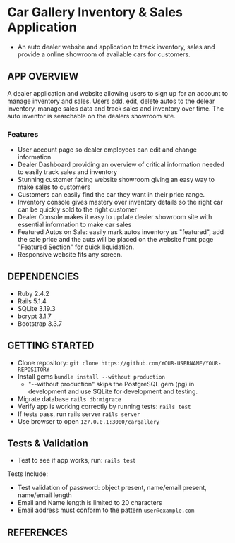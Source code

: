 # Car Gallery Inventory & Sales Application

- An auto dealer website and application to track inventory, sales and provide a online showroom of available cars for customers.

## APP OVERVIEW
A dealer application and website allowing users to sign up for an account to manage inventory and sales.  Users add, edit, delete autos to the delear inventory, manage sales data and track sales and inventory over time. The auto inventor is searchable on the dealers showroom site.

### Features
- User account page so dealer employees can edit and change information
- Dealer Dashboard providing an overview of critical information needed to easily track sales and inventory
- Stunning customer facing website showroom  giving an easy way to make sales to customers 
- Customers can easily find the car they want in their price range.
- Inventory console gives mastery over inventory details so the right car can be quickly sold to the right customer
- Dealer Console makes it easy to update dealer showroom site with essential information to make car sales 
- Featured Autos on Sale: easily mark autos inventory as "featured", add the sale price and the auts will be placed on the website front page "Featured Section" for quick liquidation.
- Responsive website fits any screen.



## DEPENDENCIES
- Ruby 2.4.2
- Rails 5.1.4
- SQLite 3.19.3
- bcrypt 3.1.7
- Bootstrap 3.3.7


## GETTING STARTED
- Clone repository: ```git clone https://github.com/YOUR-USERNAME/YOUR-REPOSITORY```
- Install gems ```bundle install --without production```
  - "--without production" skips the PostgreSQL gem (pg) in development and use SQLite for development and testing.
- Migrate database ```rails db:migrate```
- Verify app is working correctly by running tests: ```rails test```
- If tests pass, run rails server ```rails server```
- Use browser to open ```127.0.0.1:3000/cargallery```


## Tests & Validation
- Test to see if app works, run:  ```rails test```

Tests Include:
- Test validation of password: object present, name/email present, name/email length
- Email and Name length is limited to 20 characters
- Email address must conform to the pattern ```user@example.com```

    


## REFERENCES



